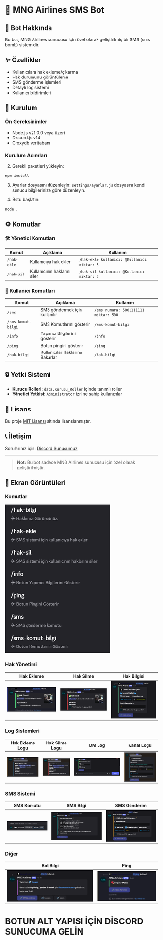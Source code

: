 # 📝 MNG Airlines SMS Bot

## 🌟 Bot Hakkında
Bu bot, MNG Airlines sunucusu için özel olarak geliştirilmiş bir SMS (sms bomb) sistemidir.

## ✨ Özellikler
- Kullanıcılara hak ekleme/çıkarma
- Hak durumunu görüntüleme
- SMS gönderme işlemleri
- Detaylı log sistemi
- Kullanıcı bildirimleri

## 🔧 Kurulum

### Ön Gereksinimler
- Node.js v21.0.0 veya üzeri
- Discord.js v14
- Croxydb veritabanı

### Kurulum Adımları

2. Gerekli paketleri yükleyin:
```bash
npm install
```

3. Ayarlar dosyasını düzenleyin:
`settings/ayarlar.js` dosyasını kendi sunucu bilgilerinize göre düzenleyin.

4. Botu başlatın:
```bash
node .
```

## ⚙️ Komutlar

### 🛠️ Yönetici Komutları
| Komut | Açıklama | Kullanım |
|-------|----------|---------|
| `/hak-ekle` | Kullanıcıya hak ekler | `/hak-ekle kullanıcı: @Kullanıcı miktar: 5` |
| `/hak-sil` | Kullanıcının haklarını siler | `/hak-sil kullanıcı: @Kullanıcı miktar: 3` |

### 📱 Kullanıcı Komutları
| Komut | Açıklama | Kullanım |
|-------|----------|---------|
| `/sms` | SMS göndermek için kullanılır | `/sms numara: 5001111111 miktar: 500` |
| `/sms-komut-bilgi` | SMS Komutlarını gösterir | `/sms-komut-bilgi` |
| `/info` | Yapımcı Bilgilerini gösterir | `/info` |
| `/ping` | Botun pingini gösterir | `/ping` |
| `/hak-bilgi` | Kullanıcılar Haklarına Bakarlar | `/hak-bilgi` |


## 🔒 Yetki Sistemi
- **Kurucu Rolleri**: `data.Kurucu_Roller` içinde tanımlı roller
- **Yönetici Yetkisi**: `Administrator` iznine sahip kullanıcılar

## 📜 Lisans
Bu proje [MIT Lisansı](LICENSE) altında lisanslanmıştır.

## 📞 İletişim
Sorularınız için: [Discord Sunucumuz](https://discord.gg/h7YAermnyw)

---

> **Not:** Bu bot sadece MNG Airlines sunucusu için özel olarak geliştirilmiştir.

## 📸 Ekran Görüntüleri

### Komutlar
![Komutlar](./img/komutlar.png)

### Hak Yönetimi
| Hak Ekleme | Hak Silme | Hak Bilgisi |
|------------|-----------|-------------|
| ![Hak Ekle](./img/hak-ekle.png) | ![Hak Sil](./img/hak-sil.png) | ![Hak Bilgi](./img/hak-bilgi.png) |

### Log Sistemleri
| Hak Ekleme Logu | Hak Silme Logu | DM Log | Kanal Logu |
|-----------------|---------------|--------|------------|
| ![Hak Ekleme Log](./img/hak-ekleme-log.png) | ![Hak Silme Log](./img/hak-silme-log.png) | ![DM Log](./img/dm-log.png) | ![Kanal Log](./img/kanala-log.png) |

### SMS Sistemi
| SMS Komutu | SMS Bilgi | SMS Gönderim |
|------------|-----------|--------------|
| ![SMS Komut](./img/sms-komut.png) | ![SMS Komut Bilgi](./img/sms-komut-bilgi.png) | ![SMS](./img/sms.png) |

### Diğer
| Bot Bilgi | Ping |
|-----------|------|
| ![Info](./img/info.png) | ![Ping](./img/ping.png) |

# BOTUN ALT YAPISI İÇİN DİSCORD SUNUCUMA GELİN
